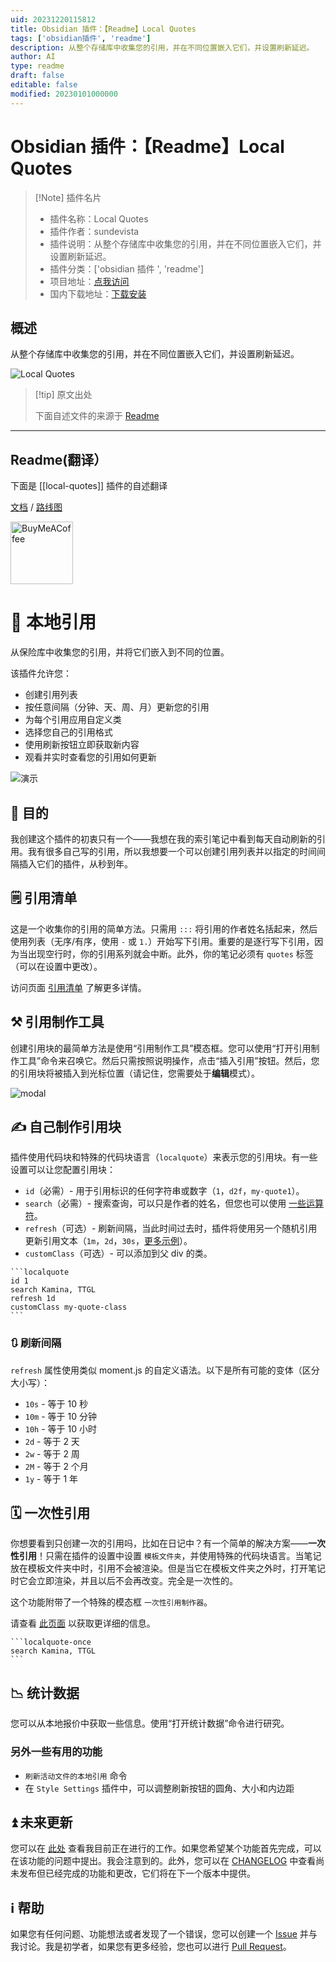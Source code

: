 ```yaml
---
uid: 20231220115812
title: Obsidian 插件：【Readme】Local Quotes
tags: ['obsidian插件', 'readme']
description: 从整个存储库中收集您的引用，并在不同位置嵌入它们，并设置刷新延迟。
author: AI
type: readme
draft: false
editable: false
modified: 20230101000000
---
```


# Obsidian 插件：【Readme】Local Quotes

> [!Note] 插件名片
> - 插件名称：Local Quotes
> - 插件作者：sundevista
> - 插件说明：从整个存储库中收集您的引用，并在不同位置嵌入它们，并设置刷新延迟。
> - 插件分类：['obsidian 插件 ', 'readme']
> - 项目地址：[点我访问](https://github.com/sundevista/local-quotes)
> - 国内下载地址：[下载安装](https://pkmer.cn/products/plugin/pluginMarket/?local-quotes)

## 概述

从整个存储库中收集您的引用，并在不同位置嵌入它们，并设置刷新延迟。

![Local Quotes](https://cdn.pkmer.cn/covers/local-quotes_new.gif)

> [!tip] 原文出处
>
>下面自述文件的来源于 [Readme](https://ghproxy.net/https://raw.githubusercontent.com/sundevista/local-quotes/master/README.md)

---

## Readme(翻译）

下面是 [[local-quotes]] 插件的自述翻译

[文档](https://decatetsu.github.io/local-quotes/) / [路线图](https://github.com/users/decatetsu/projects/2/views/1)

[<img src="https://cdn.buymeacoffee.com/buttons/v2/default-violet.png" alt="BuyMeACoffee" width="100">](https://www.buymeacoffee.com/sundevista)

# 📜 本地引用

从保险库中收集您的引用，并将它们嵌入到不同的位置。

该插件允许您：

- 创建引用列表
- 按任意间隔（分钟、天、周、月）更新您的引用
- 为每个引用应用自定义类
- 选择您自己的引用格式
- 使用刷新按钮立即获取新内容
- 观看并实时查看您的引用如何更新

![演示](https://cdn.pkmer.cn/covers/local-quotes_1_0.gif)

## 🎯 目的

我创建这个插件的初衷只有一个——我想在我的索引笔记中看到每天自动刷新的引用。我有很多自己写的引用，所以我想要一个可以创建引用列表并以指定的时间间隔插入它们的插件，从秒到年。

## 🗒️ 引用清单

这是一个收集你的引用的简单方法。只需用 `:::` 将引用的作者姓名括起来，然后使用列表（无序/有序，使用 `-` 或 `1.`）开始写下引用。重要的是逐行写下引用，因为当出现空行时，你的引用系列就会中断。此外，你的笔记必须有 `quotes` 标签（可以在设置中更改）。

访问页面 [引用清单](https://decatetsu.github.io/local-quotes/terms/quote-listings/) 了解更多详情。

## ⚒️ 引用制作工具

创建引用块的最简单方法是使用“引用制作工具”模态框。您可以使用“打开引用制作工具”命令来召唤它。然后只需按照说明操作，点击“插入引用”按钮。然后，您的引用块将被插入到光标位置（请记住，您需要处于**编辑**模式）。

![modal](https://cdn.pkmer.cn/covers/local-quotes_1_1.gif)

## ✍️ 自己制作引用块

插件使用代码块和特殊的代码块语言（`localquote`）来表示您的引用块。有一些设置可以让您配置引用块：

- `id`（必需）- 用于引用标识的任何字符串或数字（`1`，`d2f`，`my-quote1`）。
- `search`（必需）- 搜索查询，可以只是作者的姓名，但您也可以使用 [一些运算符](https://decatetsu.github.io/local-quotes/terms/search/)。
- `refresh`（可选）- 刷新间隔，当此时间过去时，插件将使用另一个随机引用更新引用文本（`1m`，`2d`，`30s`，[更多示例](#-refresh-intervals)）。
- `customClass`（可选）- 可以添加到父 div 的类。

```` 
```localquote
id 1
search Kamina, TTGL
refresh 1d
customClass my-quote-class
```
````

### 🔃 刷新间隔

`refresh` 属性使用类似 moment.js 的自定义语法。以下是所有可能的变体（区分大小写）：

- `10s` - 等于 10 秒
- `10m` - 等于 10 分钟
- `10h` - 等于 10 小时
- `2d` - 等于 2 天
- `2w` - 等于 2 周
- `2M` - 等于 2 个月
- `1y` - 等于 1 年

## 🗓 一次性引用

你想要看到只创建一次的引用吗，比如在日记中？有一个简单的解决方案——**一次性引用**！只需在插件的设置中设置 `模板文件夹`，并使用特殊的代码块语言。当笔记放在模板文件夹中时，引用不会被渲染。但是当它在模板文件夹之外时，打开笔记时它会立即渲染，并且以后不会再改变。完全是一次性的。

这个功能附带了一个特殊的模态框 `一次性引用制作器`。

请查看 [此页面](https://decatetsu.github.io/local-quotes/block-types/one-time-quote-block/) 以获取更详细的信息。

```` 
```localquote-once
search Kamina, TTGL
```
````

## 📉 统计数据

您可以从本地报价中获取一些信息。使用“打开统计数据”命令进行研究。

### 另外一些有用的功能

- `刷新活动文件的本地引用` 命令
- 在 `Style Settings` 插件中，可以调整刷新按钮的圆角、大小和内边距

## ⏫ 未来更新

您可以在 [此处](https://github.com/users/decatetsu/projects/2/views/1) 查看我目前正在进行的工作。如果您希望某个功能首先完成，可以在该功能的问题中提出。我会注意到的。此外，您可以在 [CHANGELOG](CHANGELOG.md) 中查看尚未发布但已经完成的功能和更改，它们将在下一个版本中提供。

## ℹ️ 帮助

如果您有任何问题、功能想法或者发现了一个错误，您可以创建一个 [Issue](https://github.com/decatetsu/local-quotes/issues) 并与我讨论。我是初学者，如果您有更多经验，您也可以进行 [Pull Request](https://github.com/decatetsu/local-quotes/pulls)。
